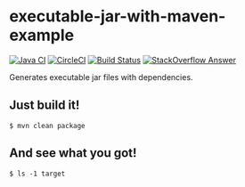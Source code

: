 # executable-jar-with-maven-example
[![Java CI](https://github.com/jinahya/executable-jar-with-maven-example/workflows/Java%20CI/badge.svg)](https://github.com/jinahya/executable-jar-with-maven-example/actions)
[![CircleCI](https://circleci.com/gh/jinahya/executable-jar-with-maven-example/tree/develop.svg?style=svg)](https://circleci.com/gh/jinahya/executable-jar-with-maven-example/tree/develop)
[![Build Status](https://travis-ci.org/jinahya/executable-jar-with-maven-example.svg?branch=develop)](https://travis-ci.org/jinahya/executable-jar-with-maven-example)
[![StackOverflow Answer](https://img.shields.io/badge/stackoverflow-answer-blue)](https://stackoverflow.com/a/23986765/330457)

Generates executable jar files with dependencies.

## Just build it!
```
$ mvn clean package
```

## And see what you got!
```
$ ls -1 target
```
